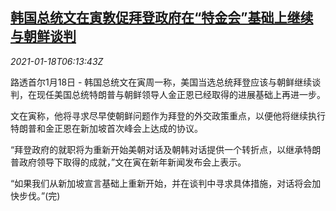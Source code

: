 <!--1610950995000-->
[韩国总统文在寅敦促拜登政府在“特金会”基础上继续与朝鲜谈判](https://cn.reuters.com/article/north-south-korea-usa-0118-mon-idCNKBS29N0D5)
------

<div><i>2021-01-18T06:13:43Z</i></div><p>路透首尔1月18日 - 韩国总统文在寅周一称，美国当选总统拜登应该与朝鲜继续谈判，在现任美国总统特朗普与朝鲜领导人金正恩已经取得的进展基础上再进一步。</p><p>文在寅称，他将寻求尽早使朝鲜问题作为拜登的外交政策重点，以便他将继续执行特朗普和金正恩在新加坡首次峰会上达成的协议。</p><p>“拜登政府的就职将为重新开始美朝对话及朝韩对话提供一个转折点，以继承特朗普政府领导下取得的成就，”文在寅在新年新闻发布会上表示。</p><p>“如果我们从新加坡宣言基础上重新开始，并在谈判中寻求具体措施，对话将会加快步伐。”(完)</p>
